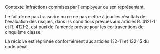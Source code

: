 Contexte: Infractions commises par l'employeur  ou son représentant.

Le fait de ne pas transcrire ou de ne pas mettre à jour les résultats de l'évaluation des risques, dans les conditions prévues aux articles R. 4121-1 et R. 4121-2, est puni de l'amende prévue pour les contraventions de cinquième classe.

La récidive est réprimée conformément aux articles 132-11 et 132-15 du code pénal.